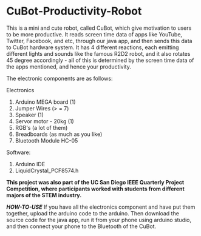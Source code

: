 # CuBot-Productivity-Robot

This is a mini and cute robot, called CuBot, which give motivation to users to be more productive. It reads screen time data of apps like YouTube, Twitter, Facebook, and etc, through our java app, and then sends this data to CuBot hardware system. It has 4 different reactions, each emitting different lights and sounds like the famous R2D2 robot, and it also rotates 45 degree accordingly - all of this is determined by the screen time data of the apps mentioned, and hence your productivity.

The electronic components are as follows:

Electronics
1. Arduino MEGA board (1)
2. Jumper Wires (> = 7)
3. Speaker (1)
4. Servor motor - 20kg (1)
5. RGB's (a lot of them)
6. Breadboards (as much as you like)
7. Bluetooth Module HC-05

Software:
1. Arduino IDE
2. LiquidCrystal_PCF8574.h

**This project was also part of the UC San Diego IEEE Quarterly Project Competition, where participants worked with students from different majors of the STEM industry.**

***HOW-TO-USE***
If you have all the electronics component and have put them together, upload the arduino code to the arduino. Then download the source code for the java app, run it from your phone using arduino studio, and then connect your phone to the Bluetooth of the CuBot.
